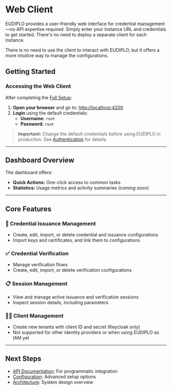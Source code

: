 # Web Client

EUDIPLO provides a user-friendly web interface for credential management—no API expertise required. Simply enter your instance URL and credentials to get started. There's no need to deploy a separate client for each instance.

There is no need to use the client to interact with EUDIPLO, but it offers a more intuitive way to manage the configurations.

## Getting Started

### Accessing the Web Client

After completing the [Full Setup](./quick-start.md#step-1-choose-your-setup):

1. **Open your browser** and go to: [http://localhost:4200](http://localhost:4200)
2. **Login** using the default credentials:
   - **Username:** `root`
   - **Password:** `root`

> **Important:** Change the default credentials before using EUDIPLO in production. See [Authentication](../api/authentication.md) for details.

---

## Dashboard Overview

The dashboard offers:

- **Quick Actions:** One-click access to common tasks
- **Statistics:** Usage metrics and activity summaries _(coming soon)_

---

## Core Features

### 🎫 Credential Issuance Management

- Create, edit, import, or delete credential and issuance configurations
- Import keys and certificates, and link them to configurations

### ✅ Credential Verification

- Manage verification flows
- Create, edit, import, or delete verification configurations

### 📋 Session Management

- View and manage active issuance and verification sessions
- Inspect session details, including parameters

### 🧑‍💼 Client Management

- Create new tenants with client ID and secret (Keycloak only)
- Not supported for other identity providers or when using EUDIPLO as IAM yet

---

## Next Steps

- [API Documentation](../api/index.md): For programmatic integration
- [Configuration](../architecture/overview.md): Advanced setup options
- [Architecture](../architecture/overview.md): System design overview

